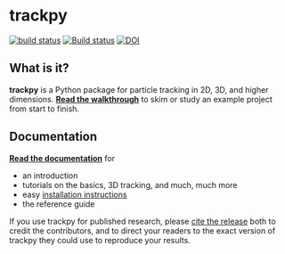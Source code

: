 trackpy
=======

[![build status](https://travis-ci.org/soft-matter/trackpy.png?branch=master)](https://travis-ci.org/soft-matter/trackpy) [![Build status](https://ci.appveyor.com/api/projects/status/bc5umcboh3elm8oh?svg=true)](https://ci.appveyor.com/project/caspervdw/trackpy) [![DOI](https://zenodo.org/badge/doi/10.5281/zenodo.1213240.svg)](http://dx.doi.org/10.5281/zenodo.1213240)

What is it?
-----------

**trackpy** is a Python package for particle tracking in 2D, 3D, and higher dimensions.
[**Read the walkthrough**](http://soft-matter.github.io/trackpy/dev/tutorial/walkthrough.html) to skim or study an example project from start to finish.

Documentation
-------------

[**Read the documentation**](http://soft-matter.github.io/trackpy/) for

- an introduction
- tutorials on the basics, 3D tracking, and much, much more
- easy [installation instructions](http://soft-matter.github.io/trackpy/dev/installation.html)
- the reference guide

If you use trackpy for published research, please
[cite the release](http://soft-matter.github.io/trackpy/dev/introduction.html#citing-trackpy)
both to credit the contributors, and to direct your readers to the exact
version of trackpy they could use to reproduce your results.
